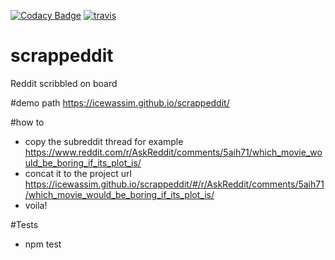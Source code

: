 

[![Codacy Badge](https://api.codacy.com/project/badge/Grade/b0bf01b1af4a4066816b572f5c7aca90)](https://www.codacy.com/app/icewassim/scrappeddit?utm_source=github.com&utm_medium=referral&utm_content=icewassim/scrappeddit&utm_campaign=badger)
[![travis](https://travis-ci.org/icewassim/scrappeddit.svg?branch=master)](https://travis-ci.org/icewassim/scrappeddit)

# scrappeddit
Reddit scribbled on board

#demo path
https://icewassim.github.io/scrappeddit/

#how to
 - copy the subreddit thread for example https://www.reddit.com/r/AskReddit/comments/5aih71/which_movie_would_be_boring_if_its_plot_is/
 - concat it to the project url https://icewassim.github.io/scrappeddit/#/r/AskReddit/comments/5aih71/which_movie_would_be_boring_if_its_plot_is/
 - voila!

#Tests
 - npm test
